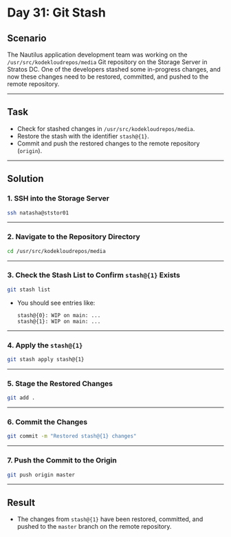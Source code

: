 # Day 31: Git Stash

## Scenario

The Nautilus application development team was working on the `/usr/src/kodekloudrepos/media` Git repository on the Storage Server in Stratos DC. One of the developers stashed some in-progress changes, and now these changes need to be restored, committed, and pushed to the remote repository.

---

## Task

- Check for stashed changes in `/usr/src/kodekloudrepos/media`.
- Restore the stash with the identifier `stash@{1}`.
- Commit and push the restored changes to the remote repository (`origin`).

---

## Solution

### 1. SSH into the Storage Server

```bash
ssh natasha@ststor01
```

---

### 2. Navigate to the Repository Directory

```bash
cd /usr/src/kodekloudrepos/media
```

---

### 3. Check the Stash List to Confirm `stash@{1}` Exists

```bash
git stash list
```

- You should see entries like:
  ```
  stash@{0}: WIP on main: ...
  stash@{1}: WIP on main: ...
  ```

---

### 4. Apply the `stash@{1}`

```bash
git stash apply stash@{1}
```

---

### 5. Stage the Restored Changes

```bash
git add .
```

---

### 6. Commit the Changes

```bash
git commit -m "Restored stash@{1} changes"
```

---

### 7. Push the Commit to the Origin

```bash
git push origin master
```

---

## Result

- The changes from `stash@{1}` have been restored, committed, and pushed to the `master` branch on the remote repository.
